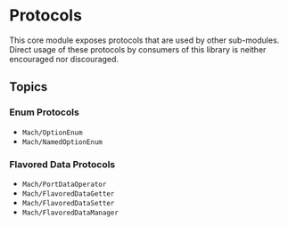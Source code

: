 # Protocols

This core module exposes protocols that are used by other sub-modules. Direct usage of these protocols by consumers of this library is neither encouraged nor discouraged.

## Topics

### Enum Protocols

- ``Mach/OptionEnum``
- ``Mach/NamedOptionEnum``

### Flavored Data Protocols

- ``Mach/PortDataOperator``
- ``Mach/FlavoredDataGetter``
- ``Mach/FlavoredDataSetter``
- ``Mach/FlavoredDataManager``
